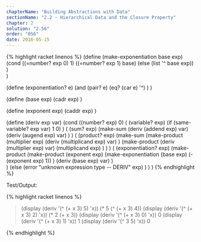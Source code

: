 ```yaml
---
chapterName: "Building Abstractions with Data"
sectionName: "2.2 - Hierarchical Data and the Closure Property"
chapter: 2
solution: "2.56"
order: "056"
date: 2016-05-15
---
```


{% highlight racket linenos %}
(define (make-exponentiation base exp)
   (cond ((=number? exp 0) 1)
         ((=number? exp 1) base)
         (else (list '^ base exp))
   )     
)

(define (exponentiation? e)
    (and
        (pair? e)
        (eq? (car e) '^)
    )
)  

(define (base exp)
    (cadr exp)
)

(define (exponent exp)
    (caddr exp)
)

(define (deriv exp var)
  (cond ((number? exp) 0)
        ( (variable? exp)
          (if (same-variable? exp var) 1 0)
        )
        ( (sum? exp)
          (make-sum
                 (deriv (addend exp) var)
                 (deriv (augend exp) var)
          )
        )
        ( (product? exp)
          (make-sum
            (make-product
                 (multiplier exp)
                 (deriv (multiplicand exp) var)
            )
            (make-product
                 (deriv (multiplier exp) var)
                 (multiplicand exp)
            )
          )
        )
        ( (exponentiation? exp)
          (make-product
                (make-product
                      (exponent exp)
                      (make-exponentiation (base exp) (- (exponent exp) 1))
                )
                (deriv (base exp) var)
          )     
        ) 
        (else
          (error "unknown expression type -- DERIV" exp)
        )
  )
)
{% endhighlight %}

Test/Output:

{% highlight racket linenos %}
> (display (deriv '(^ (+ x 3) 5) 'x))
(* 5 (^ (+ x 3) 4))
> (display (deriv '(^ (+ x 3) 2) 'x))
(* 2 (+ x 3))
> (display (deriv '(^ (+ x 3) 0) 'x))
0
> (display (deriv '(^ (+ x 3) 1) 'x))
1
> (display (deriv '(^ 3 5) 'x))
0
>
{% endhighlight %}
 